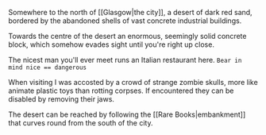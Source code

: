 Somewhere to the north of [[Glasgow|the city]], a desert of dark red sand, bordered by the abandoned shells of vast concrete industrial buildings.

Towards the centre of the desert an enormous, seemingly solid concrete block, which somehow evades sight until you're right up close.

The nicest man you'll ever meet runs an Italian restaurant here. `Bear in mind nice == dangerous`

When visiting I was accosted by a crowd of strange zombie skulls, more like animate plastic toys than rotting corpses. If encountered they can be disabled by removing their jaws.

The desert can be reached by following the [[Rare Books|embankment]] that curves round from the south of the city.